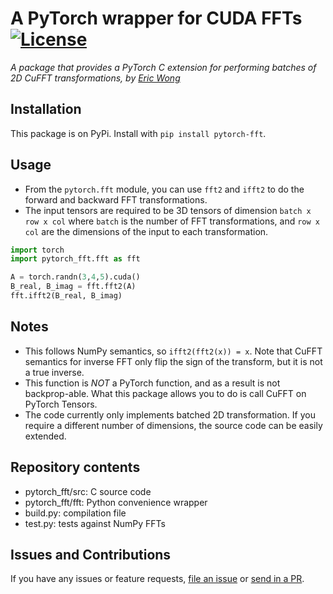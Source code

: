 # A PyTorch wrapper for CUDA FFTs [![License][license-image]][license]

[license-image]: http://img.shields.io/badge/license-Apache--2-blue.svg?style=flat
[license]: LICENSE

*A package that provides a PyTorch C extension for performing batches of 2D CuFFT 
transformations, by [Eric Wong](https://github.com/riceric22)*

## Installation

This package is on PyPi. Install with `pip install pytorch-fft`. 

## Usage

+ From the `pytorch.fft` module, you can use `fft2` and `ifft2` to do the forward
and backward FFT transformations. 
+ The input tensors are required to be 3D tensors of dimension `batch x row x col`
where `batch` is the number of FFT transformations, and `row x col` are the dimensions
of the input to each transformation. 

```Python
import torch
import pytorch_fft.fft as fft

A = torch.randn(3,4,5).cuda()
B_real, B_imag = fft.fft2(A)
fft.ifft2(B_real, B_imag)
```

## Notes
+ This follows NumPy semantics, so `ifft2(fft2(x)) = x`. Note that CuFFT semantics 
for inverse FFT only flip the sign of the transform, but it is not a true inverse. 
+ This function is *NOT* a PyTorch function, and as a result is not backprop-able. 
What this package allows you to do is call CuFFT on PyTorch Tensors. 
+ The code currently only implements batched 2D transformation. If you require a 
different number of dimensions, the source code can be easily extended. 

## Repository contents
- pytorch_fft/src: C source code
- pytorch_fft/fft: Python convenience wrapper
- build.py: compilation file
- test.py: tests against NumPy FFTs

## Issues and Contributions

If you have any issues or feature requests, 
[file an issue](https://github.com/bamos/block/issues)
or [send in a PR](https://github.com/bamos/block/pulls). 

